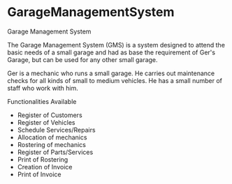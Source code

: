# GarageManagementSystem
Garage Management System

The Garage Management System (GMS) is a system designed to attend the basic needs of a small garage and had as base the requirement of Ger's Garage, but can be used for any other small garage.

Ger is a mechanic who runs a small garage. He carries out maintenance checks for all kinds of small to medium vehicles. He has a small number of staff who work with him.

Functionalities Available
* Register of Customers
* Register of Vehicles
* Schedule Services/Repairs
* Allocation of mechanics
* Rostering of mechanics
* Register of Parts/Services
* Print of Rostering
* Creation of Invoice
* Print of Invoice
